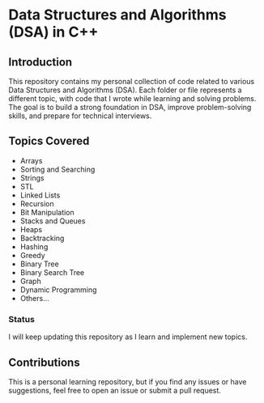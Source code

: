 # Data Structures and Algorithms (DSA) in C++

## Introduction
This repository contains my personal collection of code related to various Data Structures and Algorithms (DSA). Each folder or file represents a different topic, with code that I wrote while learning and solving problems. The goal is to build a strong foundation in DSA, improve problem-solving skills, and prepare for technical interviews.

## Topics Covered
- Arrays
- Sorting and Searching
- Strings
- STL
- Linked Lists
- Recursion
- Bit Manipulation
- Stacks and Queues
- Heaps
- Backtracking
- Hashing
- Greedy
- Binary Tree
- Binary Search Tree
- Graph
- Dynamic Programming
- Others...

### Status
I will keep updating this repository as I learn and implement new topics.

## Contributions
This is a personal learning repository, but if you find any issues or have suggestions, feel free to open an issue or submit a pull request.

